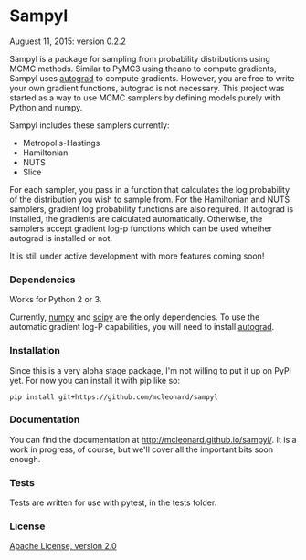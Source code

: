 # Sampyl

Auguest 11, 2015: version 0.2.2

Sampyl is a package for sampling from probability distributions using MCMC methods. Similar to PyMC3 using theano to compute gradients, Sampyl uses [autograd](https://github.com/HIPS/autograd) to compute gradients. However, you are free to write your own gradient functions, autograd is not necessary. This project was started as a way to use MCMC samplers by defining models purely with Python and numpy.

Sampyl includes these samplers currently:

* Metropolis-Hastings
* Hamiltonian
* NUTS
* Slice

For each sampler, you pass in a function that calculates the log probability of the distribution you wish to sample from. For the Hamiltonian and NUTS samplers, gradient log probability functions are also required. If autograd is installed, the gradients are calculated automatically. Otherwise, the samplers accept gradient log-p functions which can be used whether autograd is installed or not.

It is still under active development with more features coming soon!

### Dependencies

Works for Python 2 or 3.

Currently, [numpy](http://www.numpy.org/) and [scipy](http://www.scipy.org/) are the only dependencies. To use the automatic gradient log-P capabilities, you will need to install [autograd](https://github.com/HIPS/autograd).


### Installation
Since this is a very alpha stage package, I'm not willing to put it up on PyPI yet. For now you can install it with pip like so:

`pip install git+https://github.com/mcleonard/sampyl`


### Documentation

You can find the documentation at http://mcleonard.github.io/sampyl/. It is a work in progress, of course, but we'll cover all the important bits soon enough.


### Tests

Tests are written for use with pytest, in the tests folder.


### License

[Apache License, version 2.0](https://github.com/mcleonard/sampyl/blob/master/LICENSE)